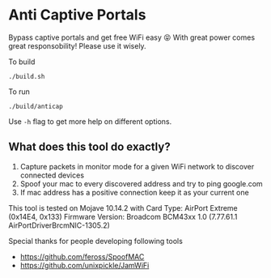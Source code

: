 # Anti Captive Portals

Bypass captive portals and get free WiFi easy 😝
With great power comes great responsobility! Please use it wisely.

To build
```
./build.sh
```

To run
```
./build/anticap
```

Use `-h` flag to get more help on different options.

## What does this tool do exactly?

1. Capture packets in monitor mode for a given WiFi network to discover connected devices
2. Spoof your mac to every discovered address and try to ping google.com
4. If mac address has a positive connection keep it as your current one

This tool is tested on Mojave 10.14.2 with
Card Type:	AirPort Extreme  (0x14E4, 0x133)
Firmware Version:	Broadcom BCM43xx 1.0 (7.77.61.1 AirPortDriverBrcmNIC-1305.2)

Special thanks for people developing following tools

- https://github.com/feross/SpoofMAC
- https://github.com/unixpickle/JamWiFi
